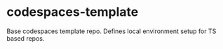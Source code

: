 # codespaces-template
Base codespaces template repo. Defines local environment setup for TS based repos.
